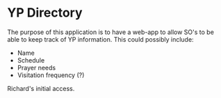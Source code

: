 # YP Directory

The purpose of this application is to have a web-app to allow SO's to be able to keep track of YP information. This could possibly include: 

- Name
- Schedule
- Prayer needs
- Visitation frequency (?)

Richard's initial access. 